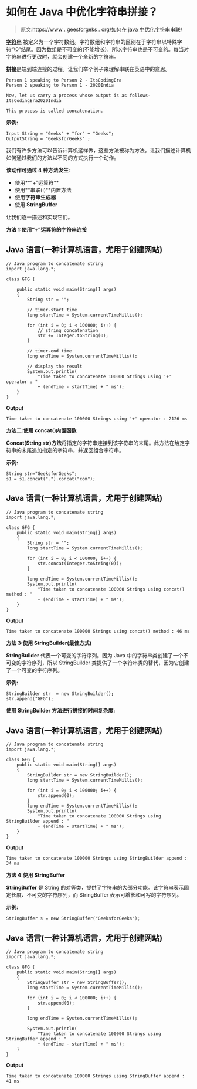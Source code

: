 # 如何在 Java 中优化字符串拼接？

> 原文:[https://www . geesforgeks . org/如何在 java 中优化字符串串联/](https://www.geeksforgeeks.org/how-to-optimize-string-concatenation-in-java/)

[**字符串**](https://www.geeksforgeeks.org/string-data-structure/) 被定义为一个字符数组。字符数组和字符串的区别在于字符串以特殊字符“\0”结尾。因为数组是不可变的(不能增长)，所以字符串也是不可变的。每当对字符串进行更改时，就会创建一个全新的字符串。

**拼接**是端到端连接的过程。让我们举个例子来理解串联在英语中的意思。

```
Person 1 speaking to Person 2 - ItsCodingEra
Person 2 speaking to Person 1 - 2020India

Now, let us carry a process whose output is as follows- ItsCodingEra2020India

This process is called concatenation.
```

**示例:**

```
Input String = "Geeks" + "for" + "Geeks";
OutputString = "GeeksforGeeks" ;
```

我们有许多方法可以告诉计算机这样做，这些方法被称为方法。让我们描述计算机如何通过我们的方法以不同的方式执行一个动作。

**该动作可通过 4 种方法发生**:

*   使用**“+”运算符**
*   使用**串联(I)**内置方法
*   使用**字符串生成器**
*   使用 **StringBuffer**

让我们逐一描述和实现它们。

**方法 1:使用“+”运算符的字符串连接**

## Java 语言(一种计算机语言，尤用于创建网站)

```
// Java program to concatenate string
import java.lang.*;

class GFG {

    public static void main(String[] args)
    {
        String str = "";

        // timer-start time
        long startTime = System.currentTimeMillis();

        for (int i = 0; i < 100000; i++) {
            // string concatenation
            str += Integer.toString(0);
        }

        // timer-end time
        long endTime = System.currentTimeMillis();

        // display the result
        System.out.println(
            "Time taken to concatenate 100000 Strings using '+' operator : "
            + (endTime - startTime) + " ms");
    }
}
```

**Output**

```
Time taken to concatenate 100000 Strings using '+' operator : 2126 ms
```

**方法二:使用 concat()内置函数**

**Concat(String str)方法**将指定的字符串连接到该字符串的末尾。此方法在给定字符串的末尾追加指定的字符串，并返回组合字符串。

**示例:**

```
String str="GeeksforGeeks";
s1 = s1.concat(".").concat("com");
```

## Java 语言(一种计算机语言，尤用于创建网站)

```
// Java program to concatenate string
import java.lang.*;

class GFG {
    public static void main(String[] args)
    {
        String str = "";
        long startTime = System.currentTimeMillis();

        for (int i = 0; i < 100000; i++) {
            str.concat(Integer.toString(0));
        }

        long endTime = System.currentTimeMillis();
        System.out.println(
            "Time taken to concatenate 100000 Strings using concat() method : "
            + (endTime - startTime) + " ms");
    }
}
```

**Output**

```
Time taken to concatenate 100000 Strings using concat() method : 46 ms
```

**方法 3:使用 StringBuilder(最佳方式)**

**StringBuilder** 代表一个可变的字符序列。因为 Java 中的字符串类创建了一个不可变的字符序列，所以 StringBuilder 类提供了一个字符串类的替代，因为它创建了一个可变的字符序列。

**示例:**

```
StringBuilder str  = new StringBuilder();  
str.append("GFG");
```

**使用 StringBuilder 方法进行拼接的时间复杂度:**

## Java 语言(一种计算机语言，尤用于创建网站)

```
// Java program to concatenate string
import java.lang.*;

class GFG {
    public static void main(String[] args)
    {
        StringBuilder str = new StringBuilder();
        long startTime = System.currentTimeMillis();

        for (int i = 0; i < 100000; i++) {
            str.append(0);
        }
        long endTime = System.currentTimeMillis();
        System.out.println(
            "Time taken to concatenate 100000 Strings using StringBuilder append : "
            + (endTime - startTime) + " ms");
    }
}
```

**Output**

```
Time taken to concatenate 100000 Strings using StringBuilder append : 34 ms
```

**方法 4:使用 StringBuffer**

**StringBuffer** 是 String 的对等类，提供了字符串的大部分功能。该字符串表示固定长度、不可变的字符序列，而 StringBuffer 表示可增长和可写的字符序列。

**示例:**

```
StringBuffer s = new StringBuffer("GeeksforGeeks");
```

## Java 语言(一种计算机语言，尤用于创建网站)

```
// Java program to concatenate string
import java.lang.*;

class GFG {
    public static void main(String[] args)
    {
        StringBuffer str = new StringBuffer();
        long startTime = System.currentTimeMillis();

        for (int i = 0; i < 100000; i++) {
            str.append(0);
        }

        long endTime = System.currentTimeMillis();

        System.out.println(
            "Time taken to concatenate 100000 Strings using StringBuffer append : "
            + (endTime - startTime) + " ms");
    }
}
```

**Output**

```
Time taken to concatenate 100000 Strings using StringBuffer append : 41 ms
```